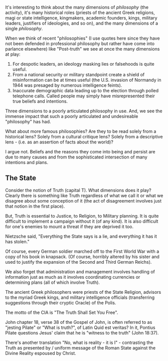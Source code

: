 It's interesting to think about the many dimensions of *philosophy* (the activity), it's many historical roles (priests of the ancient Greek religions, magi or state intelligence, kingmakers, academic founders, kings, military leaders, justifiers of ideologies, and so on), and the many dimensions of a single *philosophy*.

When we think of recent "philosophies" (I use quotes here since they have not been defended in professional philosophy but rather have come into parlance elsewhere) like "Post-truth" we see at once the many dimensions at play:

1. For despotic leaders, an ideology masking lies or falsehoods is quite useful.
1. From a national security or military standpoint create a shield of misinformation can be at times useful (the U.S. invasion of Normandy in 1944 was presaged by numerous intelligence feints).
1. Inaccurate demographic data leading up to the election through polled telephone calls. Called people may simply have misrepresented their true beliefs and intentions.

Three dimensions to a poorly articulated philosophy in use. And, we see the immense impact that such a poorly articulated and undesireable "philosophy" has had. 

What about more famous philosophies? Are they to be read solely from a historical lens? Solely from a cultural critique lens? Solely from a descriptive lens - (i.e. as an assertion of facts about the world)?

I argue not. Beliefs and the reasons they come into being and persist are due to many causes and from the sophisticated intersection of many intentions and plans.

## The State

Consider the notion of Truth (capital T). What dimensions does it play? Clearly there is something like Truth regardless of what we call it or what we disagree about some conception of it (the act of disagreement involves just that notion in the first place). 

But, Truth is essential to Justice, to Religion, to Military planning. It is quite difficult to implement a campaign without it (of any kind). It is also difficult for one's enemies to mount a threat if they are deprived it too.

Nietzsche said, "Everything the State says is a lie, and everything it has it has stolen." 

Of course, every German soldier marched off to the First World War with a copy of his book in knapsack. (Of course, horribly altered by his sister and used to justify the expansion of the Second and Third German Reichs).

We also forget that administration and management involves handling of information just as much as it involves coordinating currencies or determining plans (all of which involve Truth). 

The ancient Greek philosophers were priests of the State Religion, advisors to the myriad Greek kings, and military intelligence officials (transferring suggestions through their cryptic Oracle) of the Polis.

The motto of the CIA is "The Truth Shall Set You Free".

John chapter 18, verse 38 of the Gospel of John, is often referred to as "jesting Pilate" or "What is truth?", of Latin Quid est veritas? In it, Pontius Pilate questions Jesus' claim that he is "witness to the truth" (John 18:37).

There's another translation "No, what is reality - it is I" - contrasting the Truth as presented by / uniform message of the Roman State against the Divine Reality espoused by Christ.